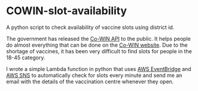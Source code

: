 # COWIN-slot-availability
A python script to check availability of vaccine slots using district id.

The government has released the [Co-WIN API](https://apisetu.gov.in/public/marketplace/api/cowin/cowin-protected-v2#/Vaccination%20Appointment%20APIs/calendarByDistrict) to the public. It helps people do almost everything that can be done on the [Co-WIN website](https://www.cowin.gov.in/home). Due to the shortage of vaccines, it has been very difficult to find slots for people in the 18-45 category.

I wrote a simple Lambda function in python that uses [AWS EventBridge](https://docs.aws.amazon.com/eventbridge/index.html) and [AWS SNS](https://ap-south-1.console.aws.amazon.com/sns/v3/home?region=ap-south-1#/homepage) to automatically check for slots every minute and send me an email with the details of the vaccination centre whenever they open.
